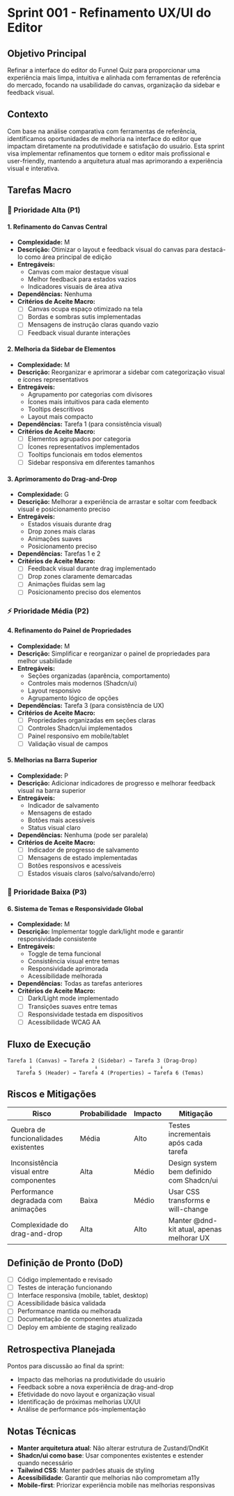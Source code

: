 # Sprint 001 - Refinamento UX/UI do Editor

## Objetivo Principal

Refinar a interface do editor do Funnel Quiz para proporcionar uma experiência mais limpa, intuitiva e alinhada com ferramentas de referência do mercado, focando na usabilidade do canvas, organização da sidebar e feedback visual.

## Contexto

Com base na análise comparativa com ferramentas de referência, identificamos oportunidades de melhoria na interface do editor que impactam diretamente na produtividade e satisfação do usuário. Esta sprint visa implementar refinamentos que tornem o editor mais profissional e user-friendly, mantendo a arquitetura atual mas aprimorando a experiência visual e interativa.

## Tarefas Macro

### 🚀 Prioridade Alta (P1)

#### 1. Refinamento do Canvas Central

- **Complexidade:** M
- **Descrição:** Otimizar o layout e feedback visual do canvas para destacá-lo como área principal de edição
- **Entregáveis:**
  - Canvas com maior destaque visual
  - Melhor feedback para estados vazios
  - Indicadores visuais de área ativa
- **Dependências:** Nenhuma
- **Critérios de Aceite Macro:**
  - [ ] Canvas ocupa espaço otimizado na tela
  - [ ] Bordas e sombras sutis implementadas
  - [ ] Mensagens de instrução claras quando vazio
  - [ ] Feedback visual durante interações

#### 2. Melhoria da Sidebar de Elementos

- **Complexidade:** M
- **Descrição:** Reorganizar e aprimorar a sidebar com categorização visual e ícones representativos
- **Entregáveis:**
  - Agrupamento por categorias com divisores
  - Ícones mais intuitivos para cada elemento
  - Tooltips descritivos
  - Layout mais compacto
- **Dependências:** Tarefa 1 (para consistência visual)
- **Critérios de Aceite Macro:**
  - [ ] Elementos agrupados por categoria
  - [ ] Ícones representativos implementados
  - [ ] Tooltips funcionais em todos elementos
  - [ ] Sidebar responsiva em diferentes tamanhos

#### 3. Aprimoramento do Drag-and-Drop

- **Complexidade:** G
- **Descrição:** Melhorar a experiência de arrastar e soltar com feedback visual e posicionamento preciso
- **Entregáveis:**
  - Estados visuais durante drag
  - Drop zones mais claras
  - Animações suaves
  - Posicionamento preciso
- **Dependências:** Tarefas 1 e 2
- **Critérios de Aceite Macro:**
  - [ ] Feedback visual durante drag implementado
  - [ ] Drop zones claramente demarcadas
  - [ ] Animações fluidas sem lag
  - [ ] Posicionamento preciso dos elementos

### ⚡ Prioridade Média (P2)

#### 4. Refinamento do Painel de Propriedades

- **Complexidade:** M
- **Descrição:** Simplificar e reorganizar o painel de propriedades para melhor usabilidade
- **Entregáveis:**
  - Seções organizadas (aparência, comportamento)
  - Controles mais modernos (Shadcn/ui)
  - Layout responsivo
  - Agrupamento lógico de opções
- **Dependências:** Tarefa 3 (para consistência de UX)
- **Critérios de Aceite Macro:**
  - [ ] Propriedades organizadas em seções claras
  - [ ] Controles Shadcn/ui implementados
  - [ ] Painel responsivo em mobile/tablet
  - [ ] Validação visual de campos

#### 5. Melhorias na Barra Superior

- **Complexidade:** P
- **Descrição:** Adicionar indicadores de progresso e melhorar feedback visual na barra superior
- **Entregáveis:**
  - Indicador de salvamento
  - Mensagens de estado
  - Botões mais acessíveis
  - Status visual claro
- **Dependências:** Nenhuma (pode ser paralela)
- **Critérios de Aceite Macro:**
  - [ ] Indicador de progresso de salvamento
  - [ ] Mensagens de estado implementadas
  - [ ] Botões responsivos e acessíveis
  - [ ] Estados visuais claros (salvo/salvando/erro)

### 🔧 Prioridade Baixa (P3)

#### 6. Sistema de Temas e Responsividade Global

- **Complexidade:** M
- **Descrição:** Implementar toggle dark/light mode e garantir responsividade consistente
- **Entregáveis:**
  - Toggle de tema funcional
  - Consistência visual entre temas
  - Responsividade aprimorada
  - Acessibilidade melhorada
- **Dependências:** Todas as tarefas anteriores
- **Critérios de Aceite Macro:**
  - [ ] Dark/Light mode implementado
  - [ ] Transições suaves entre temas
  - [ ] Responsividade testada em dispositivos
  - [ ] Acessibilidade WCAG AA

## Fluxo de Execução

```
Tarefa 1 (Canvas) → Tarefa 2 (Sidebar) → Tarefa 3 (Drag-Drop)
       ↓                    ↓                    ↓
   Tarefa 5 (Header) → Tarefa 4 (Properties) → Tarefa 6 (Temas)
```

## Riscos e Mitigações

| Risco                                   | Probabilidade | Impacto | Mitigação                                 |
| --------------------------------------- | ------------- | ------- | ----------------------------------------- |
| Quebra de funcionalidades existentes    | Média         | Alto    | Testes incrementais após cada tarefa      |
| Inconsistência visual entre componentes | Alta          | Médio   | Design system bem definido com Shadcn/ui  |
| Performance degradada com animações     | Baixa         | Médio   | Usar CSS transforms e will-change         |
| Complexidade do drag-and-drop           | Alta          | Alto    | Manter @dnd-kit atual, apenas melhorar UX |

## Definição de Pronto (DoD)

- [ ] Código implementado e revisado
- [ ] Testes de interação funcionando
- [ ] Interface responsiva (mobile, tablet, desktop)
- [ ] Acessibilidade básica validada
- [ ] Performance mantida ou melhorada
- [ ] Documentação de componentes atualizada
- [ ] Deploy em ambiente de staging realizado

## Retrospectiva Planejada

Pontos para discussão ao final da sprint:

- Impacto das melhorias na produtividade do usuário
- Feedback sobre a nova experiência de drag-and-drop
- Efetividade do novo layout e organização visual
- Identificação de próximas melhorias UX/UI
- Análise de performance pós-implementação

## Notas Técnicas

- **Manter arquitetura atual**: Não alterar estrutura de Zustand/DndKit
- **Shadcn/ui como base**: Usar componentes existentes e estender quando necessário
- **Tailwind CSS**: Manter padrões atuais de styling
- **Acessibilidade**: Garantir que melhorias não comprometam a11y
- **Mobile-first**: Priorizar experiência mobile nas melhorias responsivas
